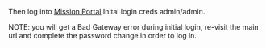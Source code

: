 
Then log into [Mission Portal](https://[[HOST_SUBDOMAIN]]-443-[[KATACODA_HOST]].environments.katacoda.com)
Inital login creds admin/admin.

NOTE: you will get a Bad Gateway error during initial login, re-visit the main url and complete the password change in order to log in.
